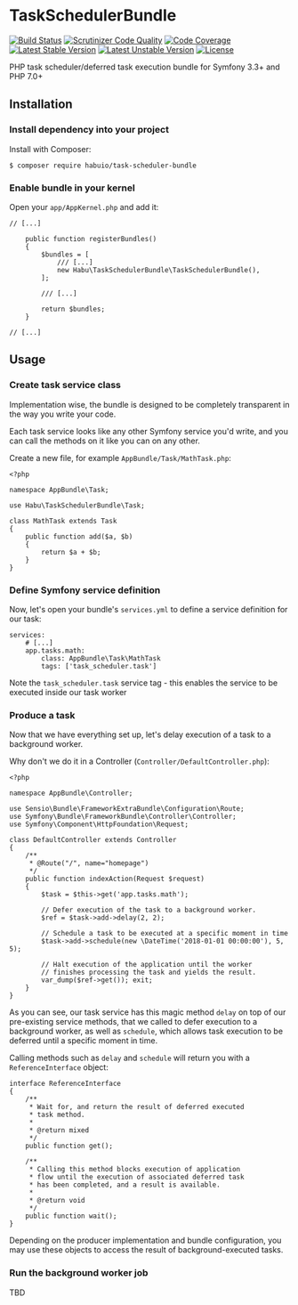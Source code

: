 # TaskSchedulerBundle

[![Build Status](https://scrutinizer-ci.com/g/habuio/TaskSchedulerBundle/badges/build.png?b=master)](https://scrutinizer-ci.com/g/habuio/TaskSchedulerBundle/build-status/master) [![Scrutinizer Code Quality](https://scrutinizer-ci.com/g/habuio/TaskSchedulerBundle/badges/quality-score.png?b=master)](https://scrutinizer-ci.com/g/habuio/TaskSchedulerBundle/?branch=master) [![Code Coverage](https://scrutinizer-ci.com/g/habuio/TaskSchedulerBundle/badges/coverage.png?b=master)](https://scrutinizer-ci.com/g/habuio/TaskSchedulerBundle/?branch=master) [![Latest Stable Version](https://poser.pugx.org/habu/task-scheduler-bundle/v/stable)](https://packagist.org/packages/habu/task-scheduler-bundle) [![Latest Unstable Version](https://poser.pugx.org/habu/task-scheduler-bundle/v/unstable)](https://packagist.org/packages/habu/task-scheduler-bundle) [![License](https://poser.pugx.org/habu/task-scheduler-bundle/license)](https://packagist.org/packages/habu/task-scheduler-bundle) 

PHP task scheduler/deferred task execution bundle for Symfony 3.3+ and PHP 7.0+

## Installation

### Install dependency into your project

Install with Composer:

```
$ composer require habuio/task-scheduler-bundle
```

### Enable bundle in your kernel

Open your `app/AppKernel.php` and add it:

```
// [...]

    public function registerBundles()
    {
        $bundles = [
            /// [...]
            new Habu\TaskSchedulerBundle\TaskSchedulerBundle(),
        ];

        /// [...]

        return $bundles;
    }
    
// [...]
```

## Usage

### Create task service class

Implementation wise, the bundle is designed to be completely transparent in the way you write your code.

Each task service looks like any other Symfony service you'd write, and you can call the methods on it like you can on any other.

Create a new file, for example `AppBundle/Task/MathTask.php`:

```
<?php

namespace AppBundle\Task;

use Habu\TaskSchedulerBundle\Task;

class MathTask extends Task
{
    public function add($a, $b)
    {
        return $a + $b;
    }
}
```

### Define Symfony service definition

Now, let's open your bundle's `services.yml` to define a service definition for our task:

```
services:
    # [...]
    app.tasks.math:
        class: AppBundle\Task\MathTask
        tags: ['task_scheduler.task']
```

Note the `task_scheduler.task` service tag - this enables the service to be executed inside our task worker

### Produce a task

Now that we have everything set up, let's delay execution of a task to a background worker.

Why don't we do it in a Controller (`Controller/DefaultController.php`):

```
<?php

namespace AppBundle\Controller;

use Sensio\Bundle\FrameworkExtraBundle\Configuration\Route;
use Symfony\Bundle\FrameworkBundle\Controller\Controller;
use Symfony\Component\HttpFoundation\Request;

class DefaultController extends Controller
{
    /**
     * @Route("/", name="homepage")
     */
    public function indexAction(Request $request)
    {
        $task = $this->get('app.tasks.math');

        // Defer execution of the task to a background worker.
        $ref = $task->add->delay(2, 2);
        
        // Schedule a task to be executed at a specific moment in time
        $task->add->schedule(new \DateTime('2018-01-01 00:00:00'), 5, 5);

        // Halt execution of the application until the worker
        // finishes processing the task and yields the result.
        var_dump($ref->get()); exit;
    }
}
```

As you can see, our task service has this magic method `delay` on top of our pre-existing service methods, that we called to defer execution to a background worker, 
as well as `schedule`, which allows task execution to be deferred until a specific moment in time. 

Calling methods such as `delay` and `schedule` will return you with a `ReferenceInterface` object:

```
interface ReferenceInterface
{
    /**
     * Wait for, and return the result of deferred executed
     * task method.
     *
     * @return mixed
     */
    public function get();

    /**
     * Calling this method blocks execution of application
     * flow until the execution of associated deferred task
     * has been completed, and a result is available.
     *
     * @return void
     */
    public function wait();
}
```

Depending on the producer implementation and bundle configuration, you may use these objects to access the result of background-executed tasks.


### Run the background worker job

TBD